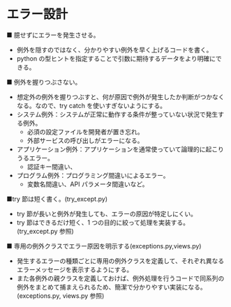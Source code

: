# エラー設計

■ 臆せずにエラーを発生させる。

- 例外を隠すのではなく、分かりやすい例外を早く上げるコードを書く。
- python の型ヒントを指定することで引数に期待するデータをより明確にできる。

■ 例外を握りつぶさない。

- 想定外の例外を握りつぶすと、何が原因で例外が発生したか判断がつかなくなる。なので、try catch を使いすぎないようにする。
- システム例外：システムが正常に動作する条件が整っていない状況で発生する例外。
  - 必須の設定ファイルを開発者が置き忘れ。
  - 外部サービスの呼び出しがエラーになる。
- アプリケーション例外：アプリケーションを通常使っていて論理的に起こりうるエラー。
  - 認証キー間違い、
- プログラム例外：プログラミング間違いによるエラー。
  - 変数名間違い、API パラメータ間違いなど。

■try 節は短く書く。(try_except.py)

- try 節が長いと例外が発生しても、エラーの原因が特定しにくい。
- try 節はできるだけ短く、1 つの目的に絞って処理を実装する。(try_except.py 参照)

■ 専用の例外クラスでエラー原因を明示する(exceptions.py,views.py)

- 発生するエラーの種類ごとに専用の例外クラスを定義して、それぞれ異なるエラーメッセージを表示するようにする。
- また各例外の親クラスを定義しておけば、例外処理を行うコードで同系列の例外をまとめて捕まえられるため、簡潔で分かりやすい実装になる。(exceptions.py, views.py 参照)
